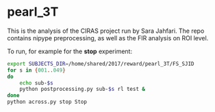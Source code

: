 # pearl_3T

This is the analysis of the CIRAS project run by Sara Jahfari. The repo contains nipype preprocessing, as well as the FIR analysis on ROI level. 

To run, for example for the **stop** experiment:

```bash
export SUBJECTS_DIR=/home/shared/2017/reward/pearl_3T/FS_SJID
for s in {001..049}
do
    echo sub-$s
    python postprocessing.py sub-$s rl test &
done
python across.py stop Stop

```


